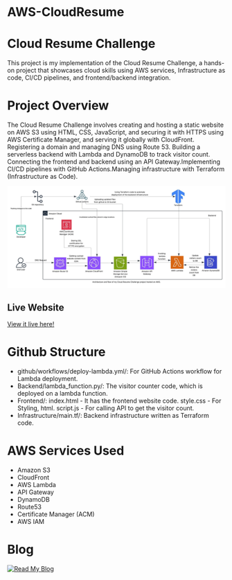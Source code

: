 # AWS-CloudResume
# Cloud Resume Challenge

This project is my implementation of the Cloud Resume Challenge, a hands-on project that showcases cloud skills using AWS services, Infrastructure as code, CI/CD pipelines, and frontend/backend integration.

# Project Overview
The Cloud Resume Challenge involves creating and hosting a static website on AWS S3 using HTML, CSS, JavaScript, and securing it with HTTPS using AWS Certificate Manager, and serving it globally with CloudFront. Registering a domain and managing DNS using Route 53. Building a serverless backend with Lambda and DynamoDB to track visitor count. Connecting the frontend and backend using an API Gateway.Implementing CI/CD pipelines with GitHub Actions.Managing infrastructure with Terraform (Infrastructure as Code).

![Architecture Diagram](assets/architecture.jpeg)

## Live Website
[View it live here!](https://anusha-cloud-resume.com)

# Github Structure
* github/workflows/deploy-lambda.yml/: For GitHub Actions workflow for Lambda deployment.
* Backend/lambda_function.py/: The visitor counter code, which is deployed on a lambda function.
* Frontend/: index.html - It has the frontend website code.
             style.css - For Styling, html.
             script.js - For calling API to get the visitor count.
* Infrastructure/main.tf/: Backend infrastructure written as Terraform code.

# AWS Services Used

* Amazon S3
* CloudFront
* AWS Lambda
* API Gateway
* DynamoDB
* Route53
* Certificate Manager (ACM)
* AWS IAM

# Blog

[![Read My Blog](https://img.shields.io/badge/Read%20My%20Blog-Click%20Here-blue?style=for-the-badge)](https://anushajampula.medium.com)
